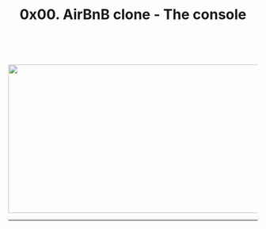 <h1 align="center">0x00. AirBnB clone - The console</h1><br><br><br>
<p align="center">
<img width="650" height="300" src="https://github.com/Lex9jar/AirBnB_clone/blob/main/img/AirBnB.png">
</p>

-------------

